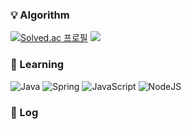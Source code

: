### 💡 Algorithm

[![Solved.ac 프로필](http://mazassumnida.wtf/api/v2/generate_badge?boj=hduck0729)](https://solved.ac/hduck0729)
<img src = "http://mazandi.herokuapp.com/api?handle=hduck0729&theme=warm"/>

### 🤔 Learning

![Java](https://img.shields.io/badge/Java-007396.svg?&style=for-the-badge&logo=Java&logoColor=white)
![Spring](https://img.shields.io/badge/Spring-6DB33F.svg?&style=for-the-badge&logo=Spring&logoColor=white)
![JavaScript](https://img.shields.io/badge/JavaScript-F7DF1E.svg?&style=for-the-badge&logo=JavaScript&logoColor=white)
![NodeJS](https://img.shields.io/badge/NodeJS-339933.svg?&style=for-the-badge&logo=nodedotjs&logoColor=white)

### 📝 Log

